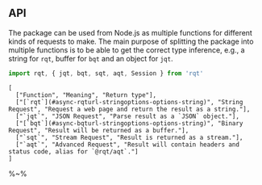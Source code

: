 ## API

The package can be used from Node.js as multiple functions for different kinds of requests to make. The main purpose of splitting the package into multiple functions is to be able to get the correct type inference, e.g., a string for `rqt`, buffer for `bqt` and an object for `jqt`.

```js
import rqt, { jqt, bqt, sqt, aqt, Session } from 'rqt'
```

<!-- ```table-MACRO Requests
  `$1`, $2, $3
``` -->

```table Requests
[
  ["Function", "Meaning", "Return type"],
  ["[`rqt`](#async-rqturl-stringoptions-options-string)", "String Request", "Request a web page and return the result as a string."],
  ["`jqt`", "JSON Request", "Parse result as a `JSON` object."],
  ["[`bqt`](#async-bqturl-stringoptions-options-string)", "Binary Request", "Result will be returned as a buffer."],
  ["`sqt`", "Stream Request", "Result is returned as a stream."],
  ["`aqt`", "Advanced Request", "Result will contain headers and status code, alias for `@rqt/aqt`."]
]
```

%~%